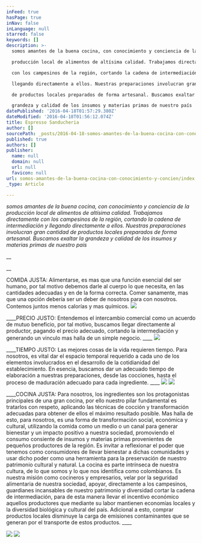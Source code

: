 ```yaml
---
inFeed: true
hasPage: true
inNav: false
inLanguage: null
starred: false
keywords: []
description: >-
  somos amantes de la buena cocina, con conocimiento y conciencia de la

  producción local de alimentos de altísima calidad. Trabajamos directamente

  con los campesinos de la región, cortando la cadena de intermediación y

  llegando directamente a ellos. Nuestras preparaciones involucran gran cantidad

  de productos locales preparados de forma artesanal. Buscamos exaltar la

  grandeza y calidad de los insumos y materias primas de nuestro país
datePublished: '2016-04-18T01:57:29.380Z'
dateModified: '2016-04-18T01:56:12.074Z'
title: Espresso Sanducheria
author: []
sourcePath: _posts/2016-04-18-somos-amantes-de-la-buena-cocina-con-conocimiento-y-concien.md
published: true
authors: []
publisher:
  name: null
  domain: null
  url: null
  favicon: null
url: somos-amantes-de-la-buena-cocina-con-conocimiento-y-concien/index.html
_type: Article

---
```

_somos amantes de la buena cocina, con conocimiento y conciencia de la
producción local de alimentos de altísima calidad. Trabajamos directamente
con los campesinos de la región, cortando la cadena de intermediación y
llegando directamente a ellos. Nuestras preparaciones involucran gran cantidad
de productos locales preparados de forma artesanal. Buscamos exaltar la
grandeza y calidad de los insumos y materias primas de nuestro país_

__

__

COMIDA JUSTA: Alimentarse, es mas que una función esencial del ser humano, por tal motivo debemos darle al cuerpo lo que necesita, en las cantidades adecuadas y en de la forma correcta. Comer sanamente, mas que una opción debería ser un deber de nosotros para con nosotros. Contemos juntos menos calorías y mas químicos.
![](https://s3-us-west-2.amazonaws.com/the-grid-img/p/05cf4746cb0dce1d35cd3422d828ea7347c299b9.jpg)

____PRECIO JUSTO: Entendemos el intercambio comercial como un acuerdo de
mutuo beneficio, por tal motivo, buscamos llegar directamente al productor,
pagando el precio adecuado, cortando la intermediación y generando un
vinculo mas halla de un simple negocio. ____
![](https://the-grid-user-content.s3-us-west-2.amazonaws.com/4cb33b11-9818-4694-a0ae-70a8d3edcd47.jpg)

____TIEMPO JUSTO: Las mejores cosas de la vida requieren tiempo. Para
nosotros, es vital dar el espacio temporal requerido a cada uno de los
elementos involucrados en el desarrollo de la cotidianidad del establecimiento.
En esencia, buscamos dar un adecuado tiempo de elaboración a nuestras
preparaciones, desde las cocciones, hasta el proceso de maduración adecuado
para cada ingrediente. ____
![](https://the-grid-user-content.s3-us-west-2.amazonaws.com/9ade7092-04ca-46c0-b6f7-0ce7601a6289.jpg)
![](https://the-grid-user-content.s3-us-west-2.amazonaws.com/de35e44c-f607-447a-960e-695870ee72ff.jpg)

____COCINA JUSTA: Para nosotros, los ingredientes son los protagonistas
principales de una gran cocina, por ello nuestro pilar fundamental es tratarlos
con respeto, aplicando las técnicas de cocción y transformación adecuadas
para obtener de ellos el máximo resultado posible. Mas halla de esto, para
nosotros, es una forma de transformación social, económica y cultural,
utilizando la comida como un medio o un canal para generar bienestar y un
impacto positivo a nuestra sociedad, promoviendo el consumo consiente de
insumos y materias primas provenientes de pequeños productores de la región.
Es invitar a reflexionar el poder que tenemos como consumidores de llevar
bienestar a dichas comunidades y usar dicho poder como una herramienta para
la preservación de nuestro patrimonio cultural y natural.
La cocina es parte intrínseca de nuestra cultura, de lo que somos y lo que nos
identifica como colombianos. Es nuestra misión como cocineros y empresarios,
velar por la seguridad alimentaria de nuestra sociedad, apoyar, directamente a
los campesinos, guardianes incansables de nuestro patrimonio y diversidad
cortar la cadena de intermediación, para de esta manera llevar el incentivo
económico aquellos productores que mediante su labor mantienen economías
locales y la diversidad biológica y cultural del país. Adicional a esto, comprar
productos locales disminuye la carga de emisiones contaminantes que se
generan por el transporte de estos productos. ____

  
  
![](https://the-grid-user-content.s3-us-west-2.amazonaws.com/e7f96e63-6793-4b88-836e-9cd1817e9016.jpg)
![](https://the-grid-user-content.s3-us-west-2.amazonaws.com/b39bbc80-5b5f-49e5-9a38-9fef28b5a1b9.jpg)